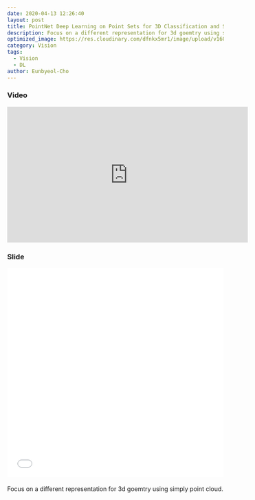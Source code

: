 ```yaml
---
date: 2020-04-13 12:26:40
layout: post
title: PointNet Deep Learning on Point Sets for 3D Classification and Segmentation
description: Focus on a different representation for 3d goemtry using simply point cloud
optimized_image: https://res.cloudinary.com/dfnkx5mr1/image/upload/v1602308314/post_img/Ikj1_plwmtg.gif
category: Vision
tags:
  - Vision
  - DL
author: Eunbyeol-Cho
---
```


### Video
<iframe width="560" height="315" src="https://www.youtube.com/embed/71p3fkuhNj0" frameborder="0" allow="accelerometer; autoplay; clipboard-write; encrypted-media; gyroscope; picture-in-picture" allowfullscreen></iframe>

### Slide
<iframe src="//www.slideshare.net/slideshow/embed_code/key/4lsrQPhej0gkQF" width="595" height="485" frameborder="0" marginwidth="0" marginheight="0" scrolling="no" style="border:1px solid #CCC; border-width:0px; margin-bottom:5px; max-width: 100%;" allowfullscreen> </iframe> 

Focus on a different representation for 3d goemtry using simply point cloud.